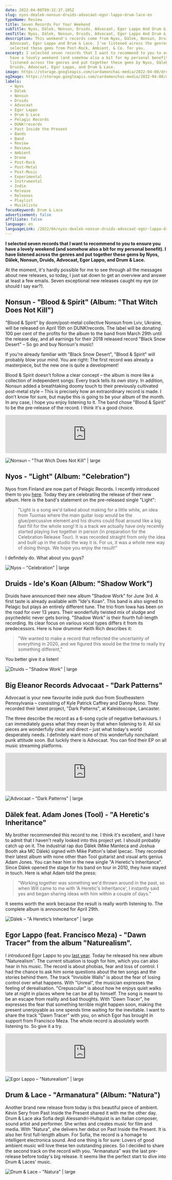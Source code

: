 ```yaml
---
date: 2022-04-08T09:32:37.105Z
slug: nyos-dealek-nonsun-druids-advocaat-egor-lappo-drum-lace-en
typeName: Review
title: Seven Records For Your Weekend
subTitle: Nyos, Dälek, Nonsun, Druids, Advocaat, Egor Lappo And Drum & Lace
seoTitle: Nyos, Dälek, Nonsun, Druids, Advocaat, Egor Lappo And Drum & Lace
description: This weekend's records come from Nyos, Dälek, Nonsun, Druids,
  Advocaat, Egor Lappo and Drum & Lace. I've listened across the genres and
  selected these gems from Post-Rock, Ambient, & Co. for you.
excerpt: I selected seven records that I want to recommend to you to ensure you
  have a lovely weekend (and somehow also a bit for my personal benefit). I have
  listened across the genres and put together these gems by Nyos, Dälek, Nonsun,
  Druids, Advocaat, Egor Lappo, and Drum & Lace.
image: https://storage.googleapis.com/cardamonchai-media/2022-04-08/drum-lace-jpg-imagine-181818_454444_1024_768/640.webp
ogImage: https://storage.googleapis.com/cardamonchai-media/2022-04-08/drum-lace-fb-png-imagine-181818_44413a_1200_628/640.webp
labels:
  - Nyos
  - Dälek
  - Nonsun
  - Druids
  - Advocaat
  - Egor Lappo
  - Drum & Lace
  - Pelagic Records
  - DUNK!records
  - Past Inside the Present
  - Bands
  - Band
  - Review
  - Reviews
  - Ambient
  - Drone
  - Post-Rock
  - Post-Metal
  - Post-Music
  - Experimental
  - Instrumental
  - Indie
  - Release
  - Releases
  - Playlist
  - Musikliste
focusKeyword: Drum & Lace
advertisement: false
affiliate: false
language: en
languageLink: /2022/04/nyos-dealek-nonsun-druids-advocaat-egor-lappo-drum-lace/
---
```

**I selected seven records that I want to recommend to you to ensure you have a lovely weekend (and somehow also a bit for my personal benefit). I have listened across the genres and put together these gems by Nyos, Dälek, Nonsun, Druids, Advocaat, Egor Lappo, and Drum & Lace.**

At the moment, it's hardly possible for me to see through all the messages about new releases, so today, I just sat down to get an overview and answer at least a few emails. Seven exceptional new releases caught my eye (or should I say ear?).

## Nonsun - "Blood & Spirit" (Album: "That Witch Does Not Kill")

"Blood & Spirit" by doom/post-metal collective Nonsun from Lviv, Ukraine, will be released on April 15th on DUNK!records. The label will be donating 100 per cent of the profits for the album to the band from March 29th until the release day, and all earnings for their 2018 released record "Black Snow Desert" – So go and buy Nonsun's music!

If you're already familiar with "Black Snow Desert", "Blood & Spirit" will probably blow your mind. You are right: The first record was already a masterpiece, but the new one is quite a development!  

Blood & Spirit doesn't follow a clear concept – the album is more like a collection of independent songs: Every track tells its own story. In addition, Nonsun added a breathtaking doomy touch to their previously cultivated post-metal style – This is precisely how an extraordinary record is made. I don't know for sure, but maybe this is going to be your album of the month. In any case, I hope you enjoy listening to it. The band chose "Blood & Spirit" to be the pre-release of the record. I think it's a good choice.

<iframe style="border: 0; width: 100%; height: 120px;" src="https://bandcamp.com/EmbeddedPlayer/album=2158986163/size=large/bgcol=ffffff/linkcol=5c9b72/tracklist=false/artwork=small/track=2212251713/transparent=true/" seamless><a href="https://nonsun.bandcamp.com/album/blood-spirit">Blood &amp; Spirit by Nonsun</a></iframe>

![Nonsun – "That Wich Does Not Kill" | large](https://storage.googleapis.com/cardamonchai-media/2022-04-08/nonsun-that-bitch-doesnt-kill-jpg-imagine-080808_48413b_1024_768/640.webp "Nonsun – \"That Wich Does Not Kill\"")

## Nyos - "Light" (Album: "Celebration")

Nyos from Finland are now part of Pelagic Records. I recently introduced them to you [here](/2021/08/nyos-nature-en/). Today they are celebrating the release of their new album. Here is the band's statement on the pre-released single "Light":

> "Light is a song we'd talked about making for a little while, an idea from Tuomas where the main guitar loop would be the glue/percussive element and his drums could float around like a big fast fill for the whole song! It is a track we actually have only recently started playing live together in person (in preparation for the Celebration Release Tour). It was recorded straight from only the idea and built up in the studio the way it is. For us, it was a whole new way of doing things. We hope you enjoy the result!"

I definitely do. What about you guys?

<YouTube id="atwoOeOMYR0" />

![Nyos – "Celebration" | large](https://storage.googleapis.com/cardamonchai-media/2022-04-08/nyos-celebration-jpg-imagine-d8d8b8_90958d_1024_768/640.webp "Nyos – \"Celebration\"")

## Druids - Ide's Koan (Album: "Shadow Work")

Druids have announced their new album "Shadow Work" for June 3rd. A first taste is already available with "Ide's Koan". This band is also signed to Pelagic but plays an entirely different tune. The trio from Iowa has been on the road for over 13 years. Their wonderfully twisted mix of sludge and psychedelic never gets boring. "Shadow Work" is their fourth full-length recording. Its clear focus on various vocal types differs it from its predecessors. Here is how drummer Keith Rich describes it:

> "We wanted to make a record that reflected the uncertainty of everything in 2020, and we figured this would be the time to really try something different,"

You better give it a listen!

<YouTube id="jaTrULrkfJw" />

![Druids – "Shadow Work" | large](https://storage.googleapis.com/cardamonchai-media/2022-04-08/druids-shadow-work-jpg-imagine-f8f8f8_000000_1024_768/640.webp "Druids – \"Shadow Work\"")

## Big Eleanor Records Advocaat - "Dark Patterns"

Advocaat is your new favourite indie punk duo from Southeastern Pennsylvania – consisting of Kyle Patrick Caffrey and Danny Nono. They recorded their latest project, "Dark Patterns", at Kaleidoscope, Lancaster. 

The three describe the record as a 6-song cycle of negative behaviours. I can immediately guess what they mean by that when listening to it. All six pieces are wonderfully clear and direct – just what today's world desperately needs. I definitely want more of this wonderfully nonchalant punk attitude soon. But luckily there is Advocaat. You can find their EP on all music streaming platforms.

<iframe style="border: 0; width: 100%; height: 120px;" src="https://bandcamp.com/EmbeddedPlayer/album=3604610419/size=large/bgcol=ffffff/linkcol=5c9b72/tracklist=false/artwork=small/transparent=true/" seamless><a href="https://advocaat.bandcamp.com/album/dark-patterns">Dark Patterns by Advocaat</a></iframe>

![Advocaat – "Dark Patterns" | large](https://storage.googleapis.com/cardamonchai-media/2022-04-08/advocaat-jpg-imagine-080808_6e513f_768_1024/640.webp "Advocaat – \"Dark Patterns\"")

## Dälek feat. Adam Jones (Tool) - "A Heretic's Inheritance"

My brother recommended this record to me. I think it's excellent, and I have to admit that I haven't really looked into this project yet. I should probably catch up on it. The industrial rap duo Dälek (Mike Manteca and Joshua Booth aka MC Dälek) signed with Mike Patton's label Ipecac. They recorded their latest album with none other than Tool guitarist and visual arts genius Adam Jones. You can hear him in the new single "A Heretic's Inheritance". Since Dälek opened the stage for his band on tour in 2010, they have stayed in touch. Here is what Adam told the press:

> "Working together was something we'd thrown around in the past, so when Will came to me with 'A Heretic's Inheritance', I instantly said yes and began sharing ideas with him within a couple of days."

It seems worth the work because the result is really worth listening to. The complete album is announced for April 29th.

<YouTube id="ZU8VC974H5M&t=33s" />

![Dälek – "A Heretic’s Inheritance" | large](https://storage.googleapis.com/cardamonchai-media/2022-04-08/daelek-a-heretics-inheritance-jpg-imagine-080808_8a5637_1024_768/640.webp "Dälek – \"A Heretic’s Inheritance\"")

## Egor Lappo (feat. Francisco Meza) - "Dawn Tracer" from the album "Naturealism".

I introduced Egor Lappo to you [last year](/2021/02/egor-lappo-trancevoicer-en/). Today he released his new album "Naturealism". The current situation is tough for him, which you can also hear in his music. The record is about phobias, fear and loss of control. I had the chance to ask him some questions about the ten songs and the stories behind them. The track "Invisible Walls" is about the fear of losing control over what happens. With "Unreal", the musician expresses the feeling of derealisation. "Crepuscular" is about how he enjoys quiet walks late at night in places where he can be all by himself. The song is meant to be an escape from reality and bad thoughts. With "Dawn Tracer", he expresses the fear that something terrible might happen soon, making the present unenjoyable as one spends time waiting for the inevitable. I want to share the track "Dawn Tracer" with you, on which Egor has brought in support from Francisco Meza. The whole record is absolutely worth listening to. So 
give it a try. 

<iframe style="border: 0; width: 100%; height: 120px;" src="https://bandcamp.com/EmbeddedPlayer/album=3616335429/size=large/bgcol=ffffff/linkcol=5c9b72/tracklist=false/artwork=small/track=3993850412/transparent=true/" seamless><a href="https://egorlappo.bandcamp.com/album/naturealism">Naturealism by Egor Lappo</a></iframe>

![Egor Lappo – "Naturealism" | large](https://storage.googleapis.com/cardamonchai-media/2022-04-08/egor-lappo-naturealism-jpg-imagine-080808_747982_1024_768/640.webp "Egor Lappo – \"Naturealism\"")

## Drum & Lace - "Armanatura" (Album: "Natura")

Another brand new release from today is this beautiful piece of ambient. Kévin Sery from Past Inside the Present shared it with me the other day. Drum & Lace aka Sofia degli Alessandri-Hultquist is an Italian composer, sound artist and performer. She writes and creates music for film and media. With "Natura", she delivers her debut on Past Inside the Present. It is also her first full-length album. For Sofia, the record is a homage to intelligent electronica sound. And one thing is for sure: Lovers of good ambient music will love these ten outstanding pieces. So I decided to share the second track on the record with you. "Armanatura" was the last pre-release before today's big release. It seems like the perfect start to dive into Drum & Laces' music.

<YouTube id="g9BaQznFOrg" />

![Drum & Lace – "Natura" | large](https://storage.googleapis.com/cardamonchai-media/2022-04-08/drum-lace-natura-jpg-imagine-386858_4c6b58_1024_768/640.webp "Drum & Lace – \"Natura\"")
